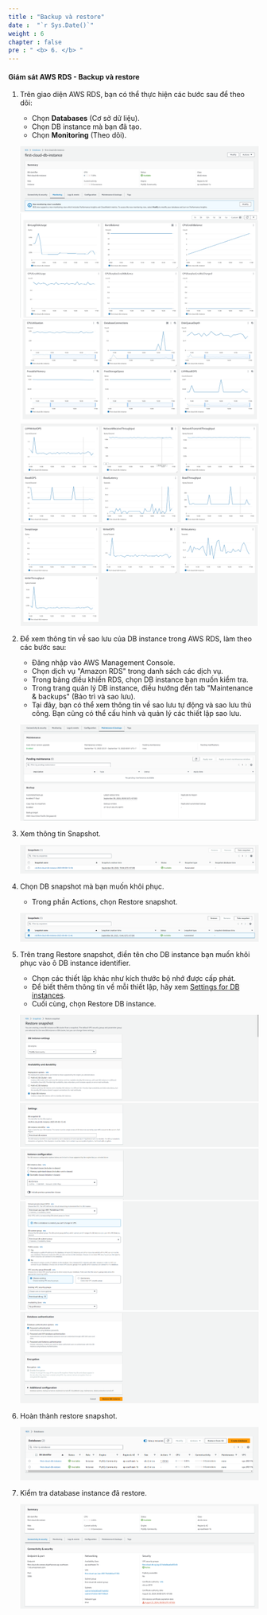 ```yaml
---
title : "Backup và restore"
date :  "`r Sys.Date()`" 
weight : 6
chapter : false
pre : " <b> 6. </b> "
---
```


#### Giám sát AWS RDS - Backup và restore

1. Trên giao diện AWS RDS, bạn có thể thực hiện các bước sau để theo dõi:

   - Chọn **Databases** (Cơ sở dữ liệu).
   - Chọn DB instance mà bạn đã tạo.
   - Chọn **Monitoring** (Theo dõi).

   ![Create a VPC](/images/5/00014.png?featherlight=false&width=90pc)
   ![Create a VPC](/images/5/00015.png?featherlight=false&width=90pc)
   ![Create a VPC](/images/5/00016.png?featherlight=false&width=90pc)
   ![Create a VPC](/images/5/00017.png?featherlight=false&width=90pc)
   ![Create a VPC](/images/5/00018.png?featherlight=false&width=90pc)

2. Để xem thông tin về sao lưu của DB instance trong AWS RDS, làm theo các bước sau:

   - Đăng nhập vào AWS Management Console.
   - Chọn dịch vụ "Amazon RDS" trong danh sách các dịch vụ.
   - Trong bảng điều khiển RDS, chọn DB instance bạn muốn kiểm tra.
   - Trong trang quản lý DB instance, điều hướng đến tab "Maintenance & backups" (Bảo trì và sao lưu).
   - Tại đây, bạn có thể xem thông tin về sao lưu tự động và sao lưu thủ công. Bạn cũng có thể cấu hình và quản lý các thiết lập sao lưu.

   ![Create a VPC](/images/5/00019.png?featherlight=false&width=90pc)

3. Xem thông tin Snapshot.

   ![Create a VPC](/images/5/00020.png?featherlight=false&width=90pc)

4. Chọn DB snapshot mà bạn muốn khôi phục.

   - Trong phần Actions, chọn Restore snapshot.

   ![Create a VPC](/images/5/00021.png?featherlight=false&width=90pc)

5. Trên trang Restore snapshot, điền tên cho DB instance bạn muốn khôi phục vào ô DB instance identifier.

   - Chọn các thiết lập khác như kích thước bộ nhớ được cấp phát.
   - Để biết thêm thông tin về mỗi thiết lập, hãy xem [Settings for DB instances](https://docs.aws.amazon.com/AmazonRDS/latest/UserGuide/CHAP_Limits.html#Limits.DBInstance).
   - Cuối cùng, chọn Restore DB instance.

   ![Create a VPC](/images/5/00022.png?featherlight=false&width=90pc)
   ![Create a VPC](/images/5/00023.png?featherlight=false&width=90pc)
   ![Create a VPC](/images/5/00024.png?featherlight=false&width=90pc)
   ![Create a VPC](/images/5/00025.png?featherlight=false&width=90pc)
   ![Create a VPC](/images/5/00026.png?featherlight=false&width=90pc)

6. Hoàn thành restore snapshot.

   ![Create a VPC](/images/5/00027.png?featherlight=false&width=90pc)

7. Kiểm tra database instance đã restore.

   ![Create a VPC](/images/5/00028.png?featherlight=false&width=90pc)

